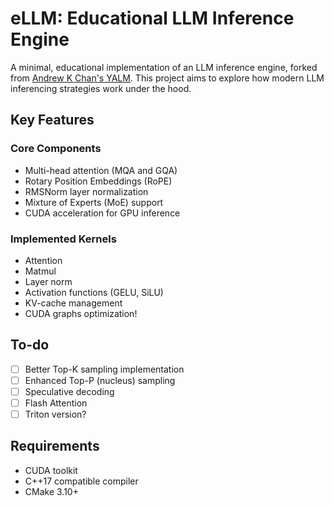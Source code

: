 # eLLM: Educational LLM Inference Engine

A minimal, educational implementation of an LLM inference engine, forked from [Andrew K Chan's YALM](https://github.com/andrewkchan/yalm). This project aims to explore how modern LLM inferencing strategies work under the hood.

## Key Features

### Core Components
- Multi-head attention (MQA and GQA)
- Rotary Position Embeddings (RoPE)
- RMSNorm layer normalization
- Mixture of Experts (MoE) support
- CUDA acceleration for GPU inference

### Implemented Kernels
- Attention
- Matmul
- Layer norm
- Activation functions (GELU, SiLU)
- KV-cache management
- CUDA graphs optimization!

## To-do

- [ ] Better Top-K sampling implementation
- [ ] Enhanced Top-P (nucleus) sampling
- [ ] Speculative decoding
- [ ] Flash Attention
- [ ] Triton version?

## Requirements
- CUDA toolkit
- C++17 compatible compiler
- CMake 3.10+
